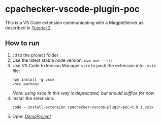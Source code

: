 # cpachecker-vscode-plugin-poc

This is a VS Code extension communicating with a MagpieServer as described in [Tutorial 2](https://www.github.com/MagpieBridge/MagpieBridge/wiki/Tutorial-2.Display-any-results-in-IDEs-with-MagpieBridge).

## How to run

1. `cd` to the project folder
2. Use the latest stable node version: `nvm use --lts`
3. Use VS Code Extension Manager `vsce` to pack the extension into `.vsix` file:
   ```
   npm install -g vsce
   vsce package
   ```
   _Note: using vsce in this way is deprecated, but should suffice for now_
4. Install the extension:
   ```
   code --install-extension cpachecker-vscode-plugin-poc-0.0.1.vsix
   ```
5. Open [_DemoProject_](https://github.com/MagpieBridge/DemoProject)

